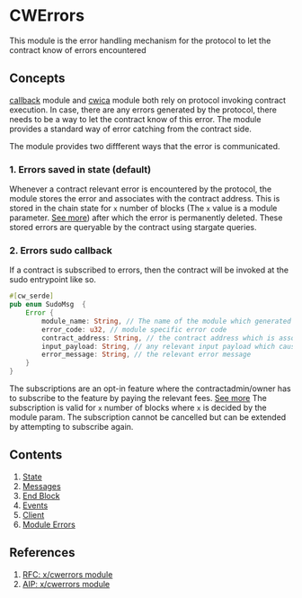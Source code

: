 # CWErrors

This module is the error handling mechanism for the protocol to let the contract know of errors encountered

## Concepts

[callback](../../callback/spec/README.md) module and [cwica](../../cwica/spec/README.md) module both rely on protocol invoking contract execution. In case, there are any errors generated by the protocol, there needs to be a way to let the contract know of this error. The module provides a standard way of error catching from the contract side.

The module provides two diffferent ways that the error is communicated.

### 1. Errors saved in state (default)

Whenever a contract relevant error is encountered by the protocol, the module stores the error and associates with the contract address. This is stored in the chain state for `x` number of blocks (The `x` value is a module parameter. [See more](./01_state.md)) after which the error is permanently deleted. These stored errors are queryable by the contract using stargate queries.

### 2. Errors sudo callback

If a contract is subscribed to errors, then the contract will be invoked at the sudo entrypoint like so.

```rust
#[cw_serde]
pub enum SudoMsg  {
    Error {
        module_name: String, // The name of the module which generated the error
        error_code: u32, // module specific error code
        contract_address: String, // the contract address which is associated with the error; the contract receiving the callback
        input_payload: String, // any relevant input payload which caused the error
        error_message: String, // the relevant error message
    }
}
```

The subscriptions are an opt-in feature where the contractadmin/owner has to subscribe to the feature by paying the relevant fees. [See more](01_state.md) The subscription is valid for `x` number of blocks where `x` is decided by the module param. The subscription cannot be cancelled but can be extended by attempting to subscribe again.

## Contents

1. [State](./01_state.md)
2. [Messages](./02_messages.md)
3. [End Block](./03_end_block.md)
4. [Events](./04_events.md)
5. [Client](./05_client.md)
6. [Module Errors](./06_errors.md)

## References

1. [RFC: x/cwerrors module](https://github.com/orgs/archway-network/discussions/35)
2. [AIP: x/cwerrors module](https://github.com/archway-network/archway/issues/544)
